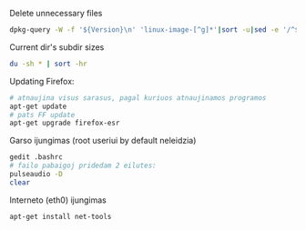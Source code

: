 Delete unnecessary files
```bash
dpkg-query -W -f '${Version}\n' 'linux-image-[^g]*'|sort -u|sed -e '/^$/d' -e 's/\~[^~]*$//' -e 's/\.[^.]*$//' -e "/$(uname -r|sed 's/-generic//')/d" -e 's/.*/linux-*-&*/'|tr '\n' ' '|xargs -pr sudo apt-get remove --purge -y
```

Current dir's subdir sizes
```bash
du -sh * | sort -hr
```

Updating Firefox: 
```bash
# atnaujina visus sarasus, pagal kuriuos atnaujinamos programos
apt-get update
# pats FF update
apt-get upgrade firefox-esr
```

Garso ijungimas (root useriui by default neleidzia)
```bash
gedit .bashrc
# failo pabaigoj pridedam 2 eilutes:
pulseaudio -D
clear
```

Interneto (eth0) ijungimas
```bash
apt-get install net-tools
```


